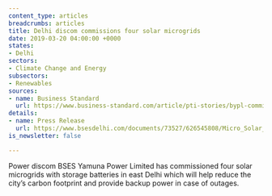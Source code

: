 ```yaml
---
content_type: articles
breadcrumbs: articles
title: Delhi discom commissions four solar microgrids
date: 2019-03-20 04:00:00 +0000
states:
- Delhi
sectors:
- Climate Change and Energy
subsectors:
- Renewables
sources:
- name: Business Standard
  url: https://www.business-standard.com/article/pti-stories/bypl-commissions-four-solar-microgrids-with-storage-batteries-in-east-delhi-119031200793_1.html
details:
- name: Press Release
  url: https://www.bsesdelhi.com/documents/73527/626545808/Micro_Solar_Grid_eng.pdf
is_newsletter: false

---
```

Power discom BSES Yamuna Power Limited has commissioned four solar microgrids with storage batteries in east Delhi which will help reduce the city’s carbon footprint and provide backup power in case of outages.
